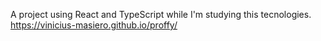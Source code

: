 A project using React and TypeScript while I'm studying this tecnologies.
https://vinicius-masiero.github.io/proffy/